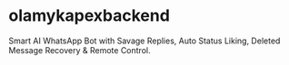 # olamykapexbackend
Smart AI WhatsApp Bot with Savage Replies, Auto Status Liking, Deleted Message Recovery &amp; Remote Control.
